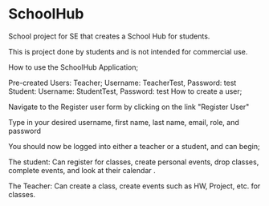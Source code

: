 # SchoolHub
School project for SE that creates a School Hub for students.

This is project done by students and is not intended for commercial use.

How to use the SchoolHub Application;

Pre-created Users: Teacher; Username: TeacherTest, Password: test
                   Student: Username: StudentTest, Password: test
How to create a user;

Navigate to the Register user form by clicking on the link "Register User"

Type in your desired username, first name, last name, email, role, and password

You should now be logged into either a teacher or a student, and can begin;

The student: Can register for classes, create personal events, drop classes, complete events, and look at their calendar . 

The Teacher: Can create a class, create events such as HW, Project, etc. for classes.
